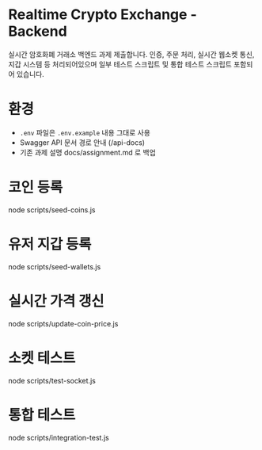 # Realtime Crypto Exchange - Backend

실시간 암호화폐 거래소 백엔드 과제 제출합니다.
인증, 주문 처리, 실시간 웹소켓 통신, 지갑 시스템 등 처리되어있으며
일부 테스트 스크립트 및 통합 테스트 스크립트 포함되어 있습니다.

# 환경 
- `.env` 파일은 `.env.example` 내용 그대로 사용
- Swagger API 문서 경로 안내 (/api-docs)
- 기존 과제 설명 docs/assignment.md 로 백업

# 코인 등록
node scripts/seed-coins.js

# 유저 지갑 등록
node scripts/seed-wallets.js

# 실시간 가격 갱신
node scripts/update-coin-price.js

# 소켓 테스트
node scripts/test-socket.js

# 통합 테스트
node scripts/integration-test.js